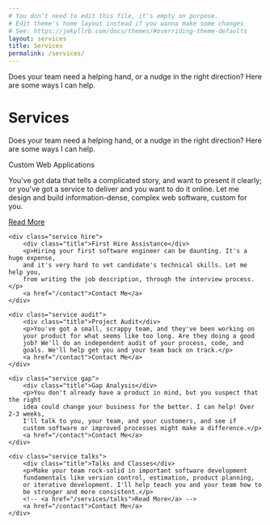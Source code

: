 ```yaml
---
# You don't need to edit this file, it's empty on purpose.
# Edit theme's home layout instead if you wanna make some changes
# See: https://jekyllrb.com/docs/themes/#overriding-theme-defaults
layout: services
title: Services
permalink: /services/
---
```

<div class="aside">
    <p class="skip-justification">Does your team need a helping hand, or a nudge in the right
    direction? Here are some ways I can help.</p>
</div>
<h1>Services</h1>
<div class="aside-mobile">
    <p>Does your team need a helping hand, or a nudge in the right
    direction? Here are some ways I can help.</p>
</div>
<div class="services">
    <div class="service web-app">
        <div class="title">Custom Web Applications</div>
        <p>You've got data that tells a complicated story, and want to present it clearly; or you've got a service to deliver and you want to do it online. Let me design and build information-dense, complex web software, custom for you.</p>
        <a href="/services/custom-apps">Read More</a>
    </div>

    <div class="service hire">
        <div class="title">First Hire Assistance</div>
        <p>Hiring your first software engineer can be daunting. It's a huge expense,
        and it's very hard to vet candidate's technical skills. Let me help you,
        from writing the job description, through the interview process.</p>
        <a href="/contact">Contact Me</a>
    </div>

    <div class="service audit">
        <div class="title">Project Audit</div>
        <p>You've got a small, scrappy team, and they've been working on
        your product for what seems like too long. Are they doing a good
        job? We'll do an independent audit of your process, code, and
        goals. We'll help get you and your team back on track.</p>
        <a href="/contact">Contact Me</a>
    </div>

    <div class="service gap">
        <div class="title">Gap Analysis</div>
        <p>You don't already have a product in mind, but you suspect that the right
        idea could change your business for the better. I can help! Over 2-3 weeks,
        I'll talk to you, your team, and your customers, and see if
        custom software or improved processes might make a difference.</p>
        <a href="/contact">Contact Me</a>
    </div>

    <div class="service talks">
        <div class="title">Talks and Classes</div>
        <p>Make your team rock-solid in important software development
        fundamentals like version control, estimation, product planning,
        or iterative development. I'll help teach you and your team how to
        be stronger and more consistent.</p>
        <!-- <a href="/services/talks">Read More</a> -->
        <a href="/contact">Contact Me</a>
    </div>
</div>
